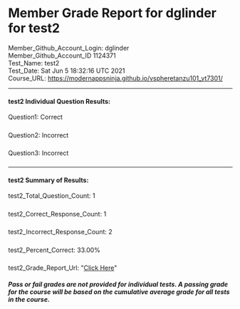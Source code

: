 # Member Grade Report for dglinder for test2  
   
Member_Github_Account_Login: dglinder  
Member_Github_Account_ID 1124371  
Test_Name: test2  
Test_Date: Sat Jun  5 18:32:16 UTC 2021  
Course_URL: https://modernappsninja.github.io/vspheretanzu101_vt7301/  
   
---  
#### test2 Individual Question Results:  
Question1: Correct  
#####  
Question2: Incorrect  
#####  
Question3: Incorrect  
#####  
---  
#### test2 Summary of Results:  
test2_Total_Question_Count: 1  
#####  
test2_Correct_Response_Count: 1  
#####  
test2_Incorrect_Response_Count: 2  
#####  
test2_Percent_Correct: 33.00%  
#####  
test2_Grade_Report_Url: "[Click Here](https://github.com/modernappsninjas/dglinder/blob/main/static/userdata/courses/vspheretanzu101_vt7301/grade_report.pr515.test2.md)"
##### Pass or fail grades are not provided for individual tests. A passing grade for the course will be based on the cumulative average grade for all tests in the course.  
